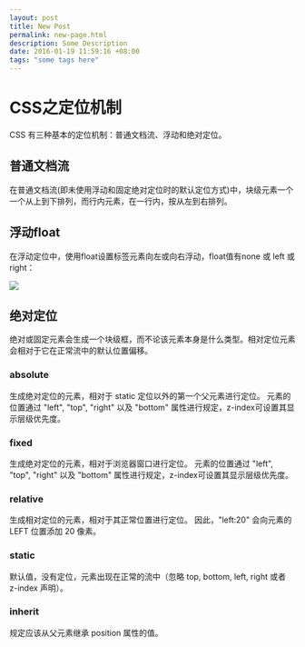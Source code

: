 ```yaml
---
layout: post
title: New Post
permalink: new-page.html
description: Some Description
date: 2016-01-19 11:59:16 +08:00
tags: "some tags here"
---
```


# CSS之定位机制
CSS 有三种基本的定位机制：普通文档流、浮动和绝对定位。

## 普通文档流
在普通文档流(即未使用浮动和固定绝对定位时的默认定位方式)中，块级元素一个一个从上到下排列，而行内元素，在一行内，按从左到右排列。

## 浮动float
在浮动定位中，使用float设置标签元素向左或向右浮动，float值有none 或 left 或right：

![](http://blog-resource.bj.bcebos.com/photos/2016_01/css_float.png)

## 绝对定位
绝对或固定元素会生成一个块级框，而不论该元素本身是什么类型。相对定位元素会相对于它在正常流中的默认位置偏移。

### absolute	
生成绝对定位的元素，相对于 static 定位以外的第一个父元素进行定位。
元素的位置通过 "left", "top", "right" 以及 "bottom" 属性进行规定，z-index可设置其显示层级优先度。
### fixed	
生成绝对定位的元素，相对于浏览器窗口进行定位。
元素的位置通过 "left", "top", "right" 以及 "bottom" 属性进行规定，z-index可设置其显示层级优先度。
### relative	
生成相对定位的元素，相对于其正常位置进行定位。
因此，"left:20" 会向元素的 LEFT 位置添加 20 像素。
### static	
默认值，没有定位，元素出现在正常的流中（忽略 top, bottom, left, right 或者 z-index 声明）。
### inherit
规定应该从父元素继承 position 属性的值。